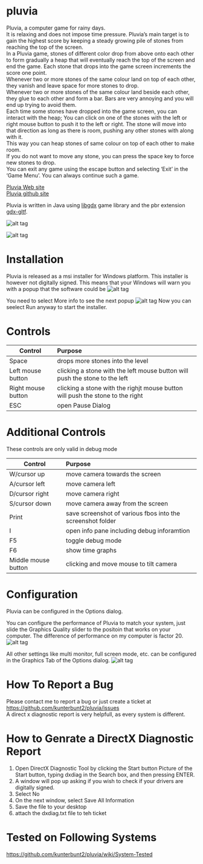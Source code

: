# pluvia

Pluvia, a computer game for rainy days.  
It is relaxing and does not impose time pressure.
Pluvia’s main target is to gain the highest score by keeping a steady growing pile of stones from reaching the top of the screen.  
In a Pluvia game, stones of different color drop from above onto each other to form gradually a heap that will eventually reach the top of the screen and end the game. Each stone that drops into the game screen increments the score one point.  
Whenever two or more stones of the same colour land on top of each other, they vanish and leave space for more stones to drop.  
Whenever two or more stones of the same colour land beside each other, they glue to each other and form a bar. Bars are very annoying and you will end up trying to avoid them.  
Each time some stones have dropped into the game screen, you can interact with the heap; You can click on one of the stones with the left or right mouse button to push it to the left or right. The stone will move into that direction as long as there is room, pushing any other stones with along with it.  
This way you can heap stones of same colour on top of each other to make room.  
If you do not want to move any stone, you can press the space key to force new stones to drop.  
You can exit any game using the escape button and selecting ‘Exit’ in the ‘Game Menu’. You can always continue such a game.

[Pluvia Web site](https://pluvia.bushnaq.de/)  
[Pluvia github site](https://github.com/kunterbunt2/pluvia)  

Pluvia is written in Java using
[libgdx]( https://libgdx.com/) game library and the pbr extension [gdx-gltf]( https://github.com/mgsx-dev/gdx-gltf).


![alt tag](https://pluvia.bushnaq.de/wp-content/uploads/2022/05/pluvia-turtle-1.png)  

![alt tag](https://pluvia.bushnaq.de/wp-content/uploads/2022/05/pluvia-1.png)  


# Installation
Pluvia is released as a msi installer for Windows platform. This installer is however not digitally signed. This means that your Windows will warn you with a popup that the software could be 
![alt tag](https://pluvia.bushnaq.de/wp-content/uploads/2022/06/windows-protected-your-pc-1.png)

You need to select More info to see the next popup
![alt tag](https://pluvia.bushnaq.de/wp-content/uploads/2022/06/windows-protected-your-pc-2.png)
Now you can seelect Run anyway to start the installer.



# Controls
| Control |Purpose      |
|----------|:-------------                                                                       |
|Space|drops more stones into the level|
|Left mouse button|clicking a stone with the left mouse button will push the stone to the left    |
|Right mouse button|clicking a stone with the righjt mouse button will push the stone to the right|
|ESC|open Pause Dialog                                                                            |

# Additional Controls
These controls are only valid in debug mode

| Control |Purpose      |
|----------|:-------------                                                                       |
|W/cursor up|move camera towards the screen|
|A/cursor left|move camera left|
|D/cursor right|move camera right|
|S/cursor down|move camera away from the screen|
|Print|save screenshot of various fbos into the screenshot folder|
|I|open info pane including debug inforamtion|
|F5|toggle debug mode|
|F6|show time graphs|
|Middle mouse button|clicking and move mouse to tilt camera|

# Configuration
Pluvia can be configured in the Options dialog.

You can configure the performance of Pluvia to match your system, just slide the Graphics Quality slider to the positoin that works on your computer. The difference of performance on my computer is factor 20.
![alt tag](https://pluvia.bushnaq.de/wp-content/uploads/2022/06/pluvia-options-1.png)

All other settings like multi monitor, full screen mode, etc. can be configured in the Graphics Tab of the Options dialog.
![alt tag](https://pluvia.bushnaq.de/wp-content/uploads/2022/06/pluvia-options-2.png)  

# How To Report a Bug
Please contact me to report a bug or just create a ticket at https://github.com/kunterbunt2/pluvia/issues  
A direct x diagnostic report is very helpfull, as every system is different.

# How to Genrate a DirectX Diagnostic Report
1. Open DirectX Diagnostic Tool by clicking the Start button Picture of the Start button, typing dxdiag in the Search box, and then pressing ENTER.
2. A window will pop up asking if you wish to check if your drivers are digitally signed.
3. Select No
4. On the next window, select Save All Information
5. Save the file to your desktop
6. attach the dxdiag.txt file to teh ticket

# Tested on Following Systems
https://github.com/kunterbunt2/pluvia/wiki/System-Tested
